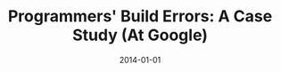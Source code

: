 ---
title: "Programmers' Build Errors: A Case Study (At Google)"
date: 2014-01-01
venue: "36th International Conference on Software Engineering, ICSE '14, Hyderabad, India - May 31 - June 07, 2014"
paperurl: https://doi.org/10.1145/2568225.2568255
authors: "Hyunmin Seo, Caitlin Sadowski, Sebastian G Elbaum, Edward Aftandilian and Robert W Bowdidge"
awards: ""
---